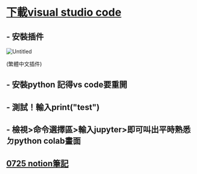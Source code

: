 # [下載visual studio code](https://code.visualstudio.com/docs/?dv=win)

## - 安裝插件
![Untitled]([https://i.imgur.com/UXgFqjo.png](https://i.imgur.com/UXgFqjo.png))

(繁體中文插件)

## - 安裝python 記得vs code要重開
## - 測試！輸入print("test")
## - 檢視>命令選擇區>輸入jupyter>即可叫出平時熟悉ㄉpython colab畫面

## [0725 notion筆記](https://www.notion.so/0725-c6e82711a2744885831a50e3d377b26e)
